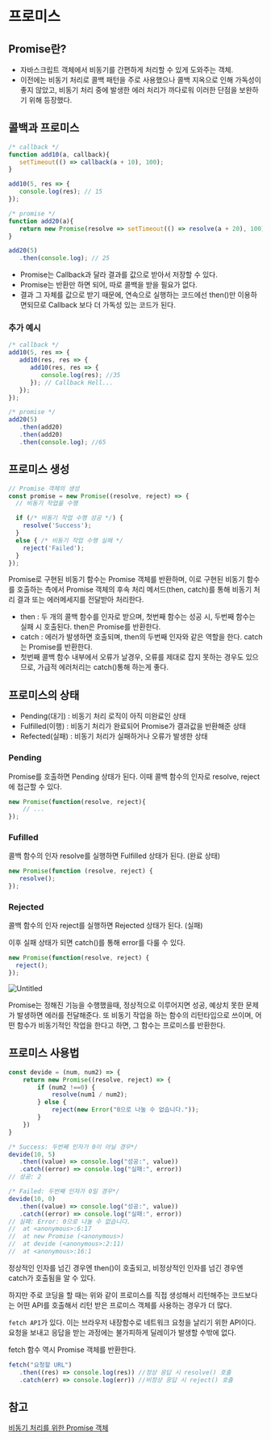 # 프로미스
## Promise란?

- 자바스크립트 객체에서 비동기를 간편하게 처리할 수 있게 도와주는 객체.
- 이전에는 비동기 처리로 콜백 패턴을 주로 사용했으나 콜백 지옥으로 인해 가독성이 좋지 않았고, 비동기 처리 중에 발생한 에러 처리가 까다로워 이러한 단점을 보완하기 위해 등장했다.

## 콜백과 프로미스

```jsx
/* callback */
function add10(a, callback){
   setTimeout(() => callback(a + 10), 100);
}

add10(5, res => {
   console.log(res); // 15
});
```

```jsx
/* promise */
function add20(a){
   return new Promise(resolve => setTimeout(() => resolve(a + 20), 100));
}

add20(5)
   .then(console.log); // 25
```

- Promise는 Callback과 달라 결과를 값으로 받아서 저장할 수 있다.
- Promise는 반환만 하면 되어, 따로 콜백을 받을 필요가 없다.
- 결과 그 자체를 값으로 받기 때문에, 연속으로 실행하는 코드에선 then()만 이용하면되므로 Callback 보다 더 가독성 있는 코드가 된다.

### 추가 예시

```jsx
/* callback */
add10(5, res => {
   add10(res, res => {
      add10(res, res => {
         console.log(res); //35
      }); // Callback Hell...
   });
});
```

```jsx
/* promise */
add20(5)
   .then(add20)
   .then(add20)
   .then(console.log); //65
```

## 프로미스 생성

```jsx
// Promise 객체의 생성
const promise = new Promise((resolve, reject) => {
  // 비동기 작업을 수행

  if (/* 비동기 작업 수행 성공 */) {
    resolve('Success');
  }
  else { /* 비동기 작업 수행 실패 */
    reject('Failed');
  }
});
```

Promise로 구현된 비동기 함수는 Promise 객체를 반환하며, 이로 구현된 비동기 함수를 호출하는 측에서 Promise 객체의 후속 처리 메서드(then, catch)를 통해 비동기 처리 결과 또는 에러메세지를 전달받아 처리한다. 

- then : 두 개의 콜백 함수를 인자로 받으며, 첫번째 함수는 성공 시, 두번째 함수는 실패 시 호출된다. then은 Promise를 반환한다.
- catch : 에러가 발생하면 호출되며, then의 두번째 인자와 같은 역할을 한다. catch는 Promise를 반환한다.
- 첫번째 콜백 함수 내부에서 오류가 날경우, 오류를 제대로 잡지 못하는 경우도 있으므로, 가급적 에러처리는 catch()통해 하는게 좋다.

## 프로미스의 상태

- Pending(대기) : 비동기 처리 로직이 아직 미완료인 상태
- Fulfilled(이행) : 비동기 처리가 완료되어 Promise가 결과값을 반환해준 상태
- Refected(실패) : 비동기 처리가 실패하거나 오류가 발생한 상태

### Pending

Promise를 호출하면 Pending 상태가 된다. 이때 콜백 함수의 인자로 resolve, reject에 접근할 수 있다.

```jsx
new Promise(function(resolve, reject){
    // ...
});
```

### Fufilled

콜백 함수의 인자 resolve를 실행하면 Fulfilled 상태가 된다. (완료 상태)

```jsx
new Promise(function (resolve, reject) {
   resolve();
});
```

### Rejected

콜백 함수의 인자 reject를 실행하면 Rejected 상태가 된다. (실패)

이후 실패 상태가 되면 catch()를 통해 error를 다룰 수 있다.

```jsx
new Promise(function(resolve, reject) {
  reject();
});
```

![Untitled](https://prod-files-secure.s3.us-west-2.amazonaws.com/a7b932a1-ce2f-44e2-9eaa-3e213c591f12/06793e09-f47a-406e-a4f0-756c8735ad78/Untitled.png)

Promise는 정해진 기능을 수행했을때, 정상적으로 이루어지면 성공, 예상치 못한 문제가 발생하면 에러를 전달해준다. 또 비동기 작업을 하는 함수의 리턴타입으로 쓰이며, 어떤 함수가 비동기적인 작업을 한다고 하면, 그 함수는 프로미스를 반환한다.

## 프로미스 사용법

```jsx
const devide = (num, num2) => {
	return new Promise((resolve, reject) => {
		if (num2 !==0) {
			resolve(num1 / num2);
		} else {
			reject(new Error("0으로 나눌 수 없습니다."));
		}
	})
}
```

```jsx
/* Success: 두번째 인자가 0이 아닐 경우*/
devide(10, 5)
   .then((value) => console.log("성공:", value))
   .catch((error) => console.log("실패:", error))
// 성공: 2

/* Failed: 두번째 인자가 0일 경우*/
devide(10, 0)
   .then((value) => console.log("성공:", value))
   .catch((error) => console.log("실패:", error))
// 실패: Error: 0으로 나눌 수 없습니다.
//  at <anonymous>:6:17
//  at new Promise (<anonymous>)
//  at devide (<anonymous>:2:11)
//  at <anonymous>:16:1
```

정상적인 인자를 넘긴 경우엔 then()이 호출되고, 비정상적인 인자를 넘긴 경우엔 catch가 호출됨을 알 수 있다.

하지만 주로 코딩을 할 때는 위와 같이 프로미스를 직접 생성해서 리턴해주는 코드보다는 어떤 API를 호출해서 리턴 받은 프로미스 객체를 사용하는 경우가 더 많다.

`fetch API`가 있다. 이는 브라우저 내장함수로 네트워크 요청을 날리기 위한 API이다. 요청을 보내고 응답을 받는 과정에는 불가피하게 딜레이가 발생할 수밖에 없다.

fetch 함수 역시 Promise 객체를 반환한다.

```jsx
fetch("요청할 URL")
   .then((res) => console.log(res)) //정상 응답 시 resolve() 호출
   .catch(err) => console.log(err)) //비정상 응답 시 reject() 호출
```

## 참고

[비동기 처리를 위한 Promise 객체](https://spicycookie.me/JavaScript/promise/)